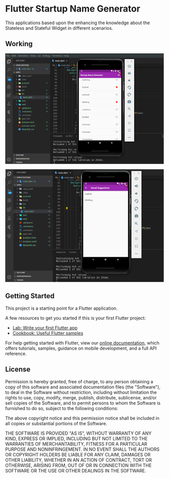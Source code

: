 # Flutter Startup Name Generator
This applications based upon the enhancing the knowledge about the Stateless and Stateful Widget in different scenarios.

## Working
![alt text](https://github.com/irahulcse/Flutter-Startup-Name-Generator/blob/master/assets/Screenshot%20from%202020-01-07%2008-41-39.png)

![alt text](https://github.com/irahulcse/Flutter-Startup-Name-Generator/blob/master/assets/Screenshot%20from%202020-01-07%2008-42-21.png)

## Getting Started

This project is a starting point for a Flutter application.

A few resources to get you started if this is your first Flutter project:

- [Lab: Write your first Flutter app](https://flutter.dev/docs/get-started/codelab)
- [Cookbook: Useful Flutter samples](https://flutter.dev/docs/cookbook)

For help getting started with Flutter, view our
[online documentation](https://flutter.dev/docs), which offers tutorials,
samples, guidance on mobile development, and a full API reference.



## License

Permission is hereby granted, free of charge, to any person obtaining a copy of this software and associated documentation files (the "Software"), to deal in the Software without restriction, including without limitation the rights to use, copy, modify, merge, publish, distribute, sublicense, and/or sell copies of the Software, and to permit persons to whom the Software is furnished to do so, subject to the following conditions:

The above copyright notice and this permission notice shall be included in all copies or substantial portions of the Software.

THE SOFTWARE IS PROVIDED "AS IS", WITHOUT WARRANTY OF ANY KIND, EXPRESS OR IMPLIED, INCLUDING BUT NOT LIMITED TO THE WARRANTIES OF MERCHANTABILITY, FITNESS FOR A PARTICULAR PURPOSE AND NONINFRINGEMENT. IN NO EVENT SHALL THE AUTHORS OR COPYRIGHT HOLDERS BE LIABLE FOR ANY CLAIM, DAMAGES OR OTHER LIABILITY, WHETHER IN AN ACTION OF CONTRACT, TORT OR OTHERWISE, ARISING FROM, OUT OF OR IN CONNECTION WITH THE SOFTWARE OR THE USE OR OTHER DEALINGS IN THE SOFTWARE.
